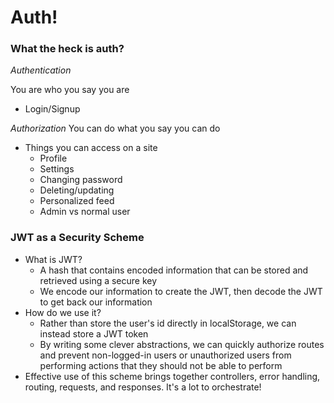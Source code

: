 # Auth!

### What the heck is auth?

*Authentication*

You are who you say you are
- Login/Signup

*Authorization*
You can do what you say you can do
- Things you can access on a site
	- Profile
	- Settings
	- Changing password
	- Deleting/updating
	- Personalized feed
	- Admin vs normal user

### JWT as a Security Scheme

- What is JWT?
	- A hash that contains encoded information that can be stored and retrieved using a secure key
	- We encode our information to create the JWT, then decode the JWT to get back our information
- How do we use it?
	- Rather than store the user's id directly in localStorage, we can instead store a JWT token
	- By writing some clever abstractions, we can quickly authorize routes and prevent non-logged-in users or unauthorized users from performing actions that they should not be able to perform
- Effective use of this scheme brings together controllers, error handling, routing, requests, and responses. It's a lot to orchestrate!

